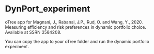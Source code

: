 # DynPort_experiment
oTree app for
Magnani, J., Rabanal, J.P., Rud, O. and Wang, Y., 2020. Measuring efficiency and risk preferences in dynamic portfolio choice. Available at SSRN 3564208.

You can copy the app to your oTree folder and run the dynamic portfolio experiment. 
